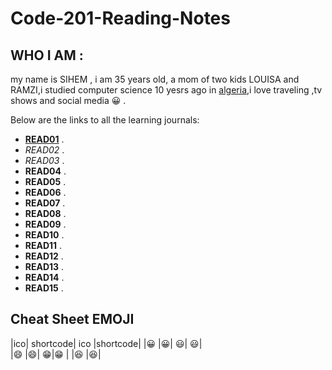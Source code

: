 # Code-201-Reading-Notes

## WHO I AM  :
my name is SIHEM , i am 35 years old, a mom of two kids LOUISA and RAMZI,i studied computer science 10 yesrs ago in [algeria](https://en.wikipedia.org/wiki/Algeria),i love traveling ,tv shows and social media  :grinning: .

Below are the links to all the learning journals:

* [**READ01**](https://sisidjidji.github.io/class-01/) .
* *READ02* .
* *READ03* .
* **READ04** .
* **READ05** .
* **READ06** .
* **READ07** .
* **READ08** .
* **READ09** .
* **READ10** .
* **READ11** .
* **READ12** .
* **READ13** .
* **READ14** .
* **READ15** .


## Cheat Sheet EMOJI

|ico|	shortcode|	ico	|shortcode|	
|😀	|:grinning:|	😃|	:smiley:|	
|😄	|:smile:|   😁|:grin:	|
|😆	|:laughing:|

